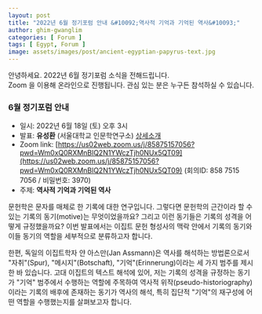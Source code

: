 ```yaml
---
layout: post
title: "2022년 6월 정기포럼 안내 &#10092;역사적 기억과 기억된 역사&#10093;"
author: ghim-gwanglim
categories: [ Forum ]
tags: [ Egypt, Forum ]
image: assets/images/post/ancient-egyptian-papyrus-text.jpg
---
```


안녕하세요. 2022년 6월 정기포럼 소식을 전해드립니다.<br> 
Zoom 을 이용해 온라인으로 진행됩니다. 관심 있는 분은 누구든 참석하실 수 있습니다. 

### 6월 정기포럼 안내
- 일시: 2022년 6월 18일 (토) 오후 3시
- 발표: __유성환__ (서울대학교 인문학연구소) [상세소개](/author-yoo)
- Zoom link: [https://us02web.zoom.us/j/85875157056?pwd=Wm0xQ0RXMnBlQ2N1YWczTjh0NUx5QT09](https://us02web.zoom.us/j/85875157056?pwd=Wm0xQ0RXMnBlQ2N1YWczTjh0NUx5QT09)
  (회의ID: 858 7515 7056 / 비밀번호: 3970)
- 주제: __역사적 기억과 기억된 역사__

문헌학은 문자를 매체로 한 기록에 대한 연구입니다. 그렇다면 문헌학의 근간이라 할 수 있는 기록의 동기(motive)는 무엇이었을까요? 그리고 이런 동기들은 기록의 성격을 어떻게 규정했을까요? 이번 발표에서는 이집트 문헌 형성사의 맥락 안에서 기록의 동기와 이들 동기의 역할을 세부적으로 분류하고자 합니다.

한편, 독일의 이집트학자 얀 아스만(Jan Assmann)은 역사를 해석하는 방법론으로서 "자취"(Spur), "메시지"(Botschaft), "기억"(Erinnerung)이라는 세 가지 범주를 제시한 바 있습니다. 고대 이집트의 텍스트 해석에 있어, 저는 기록의 성격을 규정하는 동기가 "기억" 범주에서 수행하는 역할에 주목하여 역사적 위작(pseudo-historiography)이라는 기록의 배후에 존재하는 동기가 역사의 해석, 특히 집단적 "기억"의 재구성에 어떤 역할을 수행했는지를 살펴보고자 합니다.
